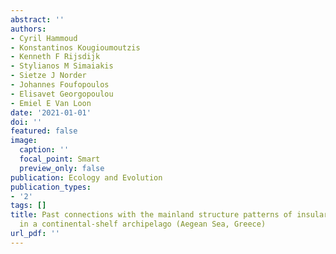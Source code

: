 ```yaml
---
abstract: ''
authors:
- Cyril Hammoud
- Konstantinos Kougioumoutzis
- Kenneth F Rijsdijk
- Stylianos M Simaiakis
- Sietze J Norder
- Johannes Foufopoulos
- Elisavet Georgopoulou
- Emiel E Van Loon
date: '2021-01-01'
doi: ''
featured: false
image:
  caption: ''
  focal_point: Smart
  preview_only: false
publication: Ecology and Evolution
publication_types:
- '2'
tags: []
title: Past connections with the mainland structure patterns of insular species richness
  in a continental‐shelf archipelago (Aegean Sea, Greece)
url_pdf: ''
---
```

